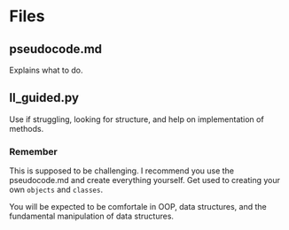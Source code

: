 # Files

## pseudocode.md
Explains what to do.

## ll_guided.py
Use if struggling, looking for structure, and help on implementation of methods.

### Remember
This is supposed to be challenging. I recommend you use the pseudocode.md and create everything yourself. Get used to creating your own ```objects``` and ```classes```. 

You will be expected to be comfortale in OOP, data structures, and the fundamental manipulation of data structures.
